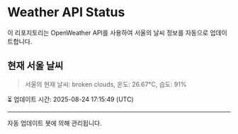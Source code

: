 
# Weather API Status

이 리포지토리는 OpenWeather API를 사용하여 서울의 날씨 정보를 자동으로 업데이트합니다.

## 현재 서울 날씨
> 서울의 현재 날씨: broken clouds, 온도: 26.67°C, 습도: 91%

⏳ 업데이트 시간: 2025-08-24 17:15:49 (UTC)

---
자동 업데이트 봇에 의해 관리됩니다.
